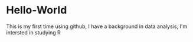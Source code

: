 # Hello-World
This is my first time using github, I have a background in data analysis, I'm intersted in studying R
